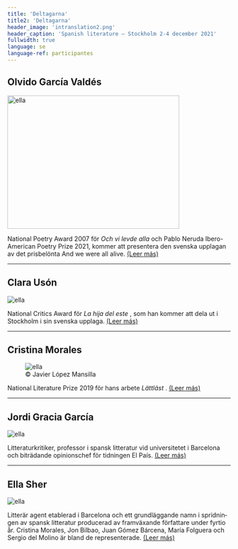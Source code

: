 ```yaml
---
title: 'Deltagarna'
title2: 'Deltagarna'
header_image: 'intranslation2.png'
header_caption: 'Spanish literature – Stockholm 2-4 december 2021'
fullwidth: true
language: se
language-ref: participantes
---
```


<!--more-->


<div class="participante2">
    <div class="nombre2"><h2 >Olvido García Valdés</h2></div>    
    <div class="foto-cont2"><img class="" src="{{'/images/Olvido_Garcia_Valdes.jpg' | relative_url }}" height="301" width="388" alt="ella" /></div>
    <div class="text2 esp">
        <p>National Poetry Award 2007 för <em>Och vi levde alla</em> och Pablo Neruda Ibero-American Poetry Prize 2021, kommer att presentera den svenska upplagan av det prisbelönta And we were all alive. <span class="leer-mas2"><a href="{{ "/bios_olvido_g_v_esp/" | absolute_url }}">(Leer más)</a></span></p>      
    </div>
</div>

<hr class="separador"/>

<div class="participante2">
    <div class="nombre2"><h2>Clara Usón</h2></div>
    <div class="foto-cont2"><img class="fot" src="{{'/images/escritora-Clara-Uson.jpg' | relative_url }}" alt="ella" /></div>
    <div class="text2 esp" lang="es">
        <p>National Critics Award för <em> La hija del este </em>, som han kommer att dela ut i Stockholm i sin svenska upplaga. <span class="leer-mas2"><a href="{{ "/bios_olvido_g_v_esp/" | absolute_url }}">(Leer más)</a></span></p>
    </div>
</div>

<hr class="separador"/>

<div class="participante2">
    <div class="nombre2"><h2>Cristina Morales</h2></div>
    <figure class="foto-cont2"><img class="fot" src="{{'/images/Cristina_Morales.jpg' | relative_url }}" alt="ella" /> 
        <figcaption>© Javier López Mansilla</figcaption>
    </figure>
    <div class="text2 esp" lang="es">
        <p>National Literature Prize 2019 för hans arbete <em> Lättläst </em>. <span class="leer-mas2"><a href="{{ "/bios_olvido_g_v_esp/" | absolute_url }}">(Leer más)</a></span></p>
    </div>
</div>

<hr class="separador"/>

<div class="participante2">
    <div class="nombre2"><h2>Jordi Gracia García</h2></div>
    <div class="foto-cont2"><img class="fot" src="{{'/images/Jordi_Gracia.jpg' | relative_url }}" alt="ella" /></div>
    <div class="text2 esp" lang="es">
        <p>Litteraturkritiker, professor i spansk litteratur vid universitetet i Barcelona och biträdande opinionschef för tidningen El País. <span class="leer-mas2"><a href="{{ "/bios_olvido_g_v_esp/" | absolute_url }}">(Leer más)</a></span></p>
    </div>
</div>

<hr class="separador"/>


<div class="participante2">
    <div class="nombre2"><h2>Ella Sher</h2></div>
    <div class="foto-cont2"><img class="fot" src="{{'/images/Ella_Sher.jpeg' | relative_url }}" alt="ella" /></div>
    <div class="text2 esp" lang="es">
        <p>Litterär agent etablerad i Barcelona och ett grundläggande namn i spridningen av spansk litteratur producerad av framväxande författare under fyrtio år. Cristina Morales, Jon Bilbao, Juan Gómez Bárcena, María Folguera och Sergio del Molino är bland de representerade. <span class="leer-mas2"><a href="{{ "/bios_olvido_g_v_esp/" | absolute_url }}">(Leer más)</a></span></p>
    </div>
</div>

